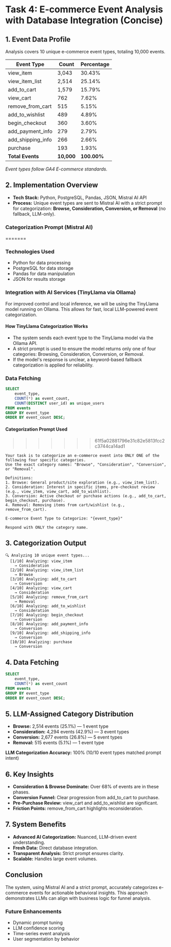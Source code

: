 # Task 4: E-commerce Event Analysis with Database Integration (Concise)

## 1. Event Data Profile

Analysis covers 10 unique e-commerce event types, totaling 10,000 events.

| Event Type          | Count | Percentage |
|---------------------|-------|------------|
| view_item           | 3,043 | 30.43%     |
| view_item_list      | 2,514 | 25.14%     |
| add_to_cart         | 1,579 | 15.79%     |
| view_cart           | 762   | 7.62%      |
| remove_from_cart    | 515   | 5.15%      |
| add_to_wishlist     | 489   | 4.89%      |
| begin_checkout      | 360   | 3.60%      |
| add_payment_info    | 279   | 2.79%      |
| add_shipping_info   | 266   | 2.66%      |
| purchase            | 193   | 1.93%      |
| **Total Events**    | **10,000** | **100.00%** |

*Event types follow GA4 E-commerce standards.*

## 2. Implementation Overview

- **Tech Stack:** Python, PostgreSQL, Pandas, JSON, Mistral AI API
- **Process:** Unique event types are sent to Mistral AI with a strict prompt for categorization: **Browse, Consideration, Conversion, or Removal** (no fallback, LLM-only).

### Categorization Prompt (Mistral AI)
=======
### Technologies Used
- Python for data processing
- PostgreSQL for data storage
- Pandas for data manipulation
- JSON for results storage

### Integration with AI Services (TinyLlama via Ollama)
For improved control and local inference, we will be using the TinyLlama model running on Ollama. This allows for fast, local LLM-powered event categorization.

#### How TinyLlama Categorization Works
- The system sends each event type to the TinyLlama model via the Ollama API.
- A strict prompt is used to ensure the model returns only one of four categories: Browsing, Consideration, Conversion, or Removal.
- If the model's response is unclear, a keyword-based fallback categorization is applied for reliability.


### Data Fetching
```sql
SELECT 
    event_type,
    COUNT(*) as event_count,
    COUNT(DISTINCT user_id) as unique_users
FROM events 
GROUP BY event_type
ORDER BY event_count DESC;
```

#### Categorization Prompt Used
>>>>>>> 61f5a02881796e31c82e5813fcc2c3744ca14ad1
```text
Your task is to categorize an e-commerce event into ONLY ONE of the following four specific categories.
Use the exact category names: "Browse", "Consideration", "Conversion", or "Removal".

Definitions:
1. Browse: General product/site exploration (e.g., view_item_list).
2. Consideration: Interest in specific items, pre-checkout review (e.g., view_item, view_cart, add_to_wishlist).
3. Conversion: Active checkout or purchase actions (e.g., add_to_cart, begin_checkout, purchase).
4. Removal: Removing items from cart/wishlist (e.g., remove_from_cart).

E-commerce Event Type to Categorize: "{event_type}"

Respond with ONLY the category name.
```

## 3. Categorization Output

```
🔍 Analyzing 10 unique event types...
  [1/10] Analyzing: view_item
    → Consideration
  [2/10] Analyzing: view_item_list
    → Browse
  [3/10] Analyzing: add_to_cart
    → Conversion
  [4/10] Analyzing: view_cart
    → Consideration
  [5/10] Analyzing: remove_from_cart
    → Removal
  [6/10] Analyzing: add_to_wishlist
    → Consideration
  [7/10] Analyzing: begin_checkout
    → Conversion
  [8/10] Analyzing: add_payment_info
    → Conversion
  [9/10] Analyzing: add_shipping_info
    → Conversion
  [10/10] Analyzing: purchase
    → Conversion
```

## 4. Data Fetching

```sql
SELECT
    event_type,
    COUNT(*) as event_count
FROM events
GROUP BY event_type
ORDER BY event_count DESC;
```

## 5. LLM-Assigned Category Distribution

- **Browse:** 2,514 events (25.1%) — 1 event type
- **Consideration:** 4,294 events (42.9%) — 3 event types
- **Conversion:** 2,677 events (26.8%) — 5 event types
- **Removal:** 515 events (5.1%) — 1 event type

**LLM Categorization Accuracy:** 100% (10/10 event types matched prompt intent)

## 6. Key Insights

- **Consideration & Browse Dominate:** Over 68% of events are in these phases.
- **Conversion Funnel:** Clear progression from add_to_cart to purchase.
- **Pre-Purchase Review:** view_cart and add_to_wishlist are significant.
- **Friction Points:** remove_from_cart highlights reconsideration.

## 7. System Benefits

- **Advanced AI Categorization:** Nuanced, LLM-driven event understanding.
- **Fresh Data:** Direct database integration.
- **Transparent Analysis:** Strict prompt ensures clarity.
- **Scalable:** Handles large event volumes.

## Conclusion

The system, using Mistral AI and a strict prompt, accurately categorizes e-commerce events for actionable behavioral insights. This approach demonstrates LLMs can align with business logic for funnel analysis.

### Future Enhancements

- Dynamic prompt tuning
- LLM confidence scoring
- Time-series event analysis
- User segmentation by behavior